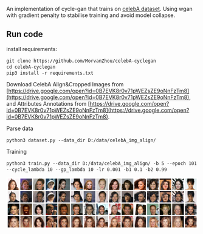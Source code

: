 An implementation of cycle-gan that trains on [celebA dataset](http://mmlab.ie.cuhk.edu.hk/projects/CelebA.html).
Using wgan with gradient penalty to stabilise training and avoid model collapse.

## Run code
install requirements:
```shell script
git clone https://github.com/MorvanZhou/celebA-cyclegan
cd celebA-cyclegan
pip3 install -r requirements.txt
```

Download CelebA Align&Cropped Images from [https://drive.google.com/open?id=0B7EVK8r0v71pWEZsZE9oNnFzTm8](https://drive.google.com/open?id=0B7EVK8r0v71pWEZsZE9oNnFzTm8),
and Attributes Annotations from [https://drive.google.com/open?id=0B7EVK8r0v71pWEZsZE9oNnFzTm8](https://drive.google.com/open?id=0B7EVK8r0v71pWEZsZE9oNnFzTm8).

Parse data
```shell script
python3 dataset.py --data_dir D:/data/celebA_img_align/
```

Training
```shell script
python3 train.py --data_dir D:/data/celebA_img_align/ -b 5 --epoch 101 --cycle_lambda 10 --gp_lambda 10 -lr 0.001 -b1 0.1 -b2 0.99
```

![ep003t7500.png](/demo/ep003t7500.png)

